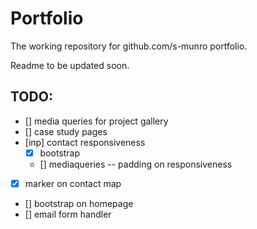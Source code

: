 # Portfolio

The working repository for github.com/s-munro portfolio.

Readme to be updated soon.

## TODO:

- [] media queries for project gallery
- [] case study pages
- [inp] contact responsiveness
  - [x] bootstrap
  - [] mediaqueries -- padding on responsiveness
- [x] marker on contact map
- [] bootstrap on homepage
- [] email form handler
